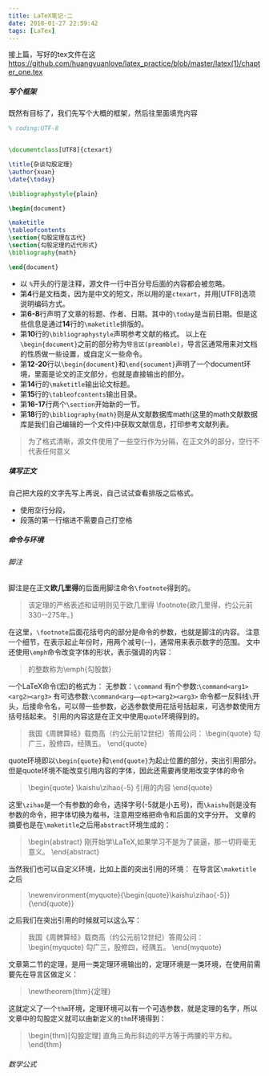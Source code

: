```yaml
---
title: LaTeX笔记-二
date: 2018-01-27 22:59:42
tags: [LaTex]
---
```

接上篇，写好的tex文件在这 https://github.com/huangyuanlove/latex_practice/blob/master/latex(1)/chapter_one.tex
##### 写个框架
既然有目标了，我们先写个大概的框架，然后往里面填充内容
``` tex 
% coding:UTF-8


\documentclass[UTF8]{ctexart}

\title{杂谈勾股定理}
\author{xuan}
\date{\today}

\bibliographystyle{plain}

\begin{document}

\maketitle
\tableofcontents
\section{勾股定理在古代}
\section{勾股定理的近代形式}
\bibliography{math}

\end{document}
```
<!--more-->
* 以 `%`开头的行是注释，源文件一行中百分号后面的内容都会被忽略。
* 第**4**行是文档类，因为是中文的短文，所以用的是`ctexart`，并用[UTF8]选项说明编码方式。
* 第**6-8**行声明了文章的标题、作者、日期。其中的`\today`是当前日期。但是这些信息是通过**14**行的`\maketitle`排版的。
* 第**10**行的`\bibliographystyle`声明参考文献的格式。
以上在`\begin{document}`之前的部分称为`导言区(preamble)`，导言区通常用来对文档的性质做一些设置，或自定义一些命令。
* 第**12-20**行以`\begin{document}`和`\end{socument}`声明了一个document环境，里面是论文的正文部分，也就是直接输出的部分。
* 第**14**行的`\maketitle`输出论文标题。
* 第**15**行的`\tableofcontents`输出目录。
* 第**16-17**行两个`\section`开始新的一节。
* 第**18**行的`\bibliography{math}`则是从文献数据库math(这里的math文献数据库是我们自己编辑的一个文件)中获取文献信息，打印参考文献列表。
> 为了格式清晰，源文件使用了一些空行作为分隔，在正文外的部分，空行不代表任何意义

##### 填写正文
自己把大段的文字先写上再说，自己试试查看排版之后格式。
* 使用空行分段，
* 段落的第一行缩进不需要自己打空格
##### 命令与环境
###### 脚注
脚注是在正文**欧几里得**的后面用脚注命令`\footnote`得到的。
>该定理的严格表述和证明则见于欧几里得
\footnote{欧几里得，约公元前330--275年。}

在这里，`\footnote`后面花括号内的部分是命令的参数，也就是脚注的内容。
注意一个细节，在表示起止年份时，用两个减号(--)，通常用来表示数字的范围。
文中还使用`\emph`命令改变字体的形状，表示强调的内容：
>的整数称为\emph{勾股数}

一个LaTeX命令(宏)的格式为：
无参数：`\command`
有n个参数:`\command<arg1><arg2><arg3>`
有可选参数:`\command<arg——opt><arg2><arg3>`
命令都一反斜线`\`开头，后接命令名，可以带一些参数，必选参数使用花括号括起来，可选参数使用方括号括起来。
引用的内容这是在正文中使用`quote`环境得到的。
>我国《周髀算经》载商高（约公元前12世纪）答周公问：
\begin{quote}
勾广三，股修四，经隅五。
\end{quote}

quote环境即以`\begin{quote}`和`\end{quote}`为起止位置的部分，突出引用部分。但是quote环境不能改变引用内容的字体，因此还需要再使用改变字体的命令
>\begin{quote}
\kaishu\zihao{-5} 引用的内容
\end{quote}

这里`\zihao`是一个有参数的命令，选择字号(-5就是小五号)，而`\kaishu`则是没有参数的命令，把字体切换为楷书，注意用空格把命令和后面的文字分开。
文章的摘要也是在`\maketitle`之后用`abstract`环境生成的：
>\begin{abstract}
刚开始学\LaTeX,如果学习不是为了装逼，那一切将毫无意义。
\end{abstract}

当然我们也可以自定义环境，比如上面的突出引用的环境：
在导言区`\maketitle`之后
>\newenvironment{myquote}{\begin{quote}\kaishu\zihao{-5}}{\end{quote}}

之后我们在突出引用的时候就可以这么写：
>我国《周髀算经》载商高（约公元前12世纪）答周公问：
\begin{myquote}
勾广三，股修四，经隅五。
\end{myquote}

文章第二节的定理，是用一类定理环境输出的，定理环境是一类环境，在使用前需要先在导言区做定义：
>\newtheorem{thm}{定理}

这就定义了一个`thm`环境，定理环境可以有一个可选参数，就是定理的名字，所以文章中的勾股定义就可以由新定义的`thm`环境得到：
>   \begin{thm}[勾股定理]
直角三角形斜边的平方等于两腰的平方和。
\end{thm}

###### 数学公式
